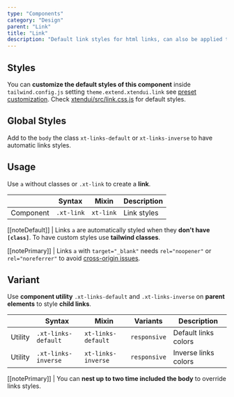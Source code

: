 ```yaml
---
type: "Components"
category: "Design"
parent: "Link"
title: "Link"
description: "Default link styles for html links, can also be applied to buttons and other tags."
---
```


## Styles

You can **customize the default styles of this component** inside `tailwind.config.js` setting `theme.extend.xtendui.link` see [preset customization](/components/tailwind-preset#customization). Check [xtendui/src/link.css.js](https://github.com/minimit/xtendui/blob/beta/src/link.css.js) for default styles.

## Global Styles

Add to the `body` the class `xt-links-default` or `xt-links-inverse` to have automatic links styles.

## Usage

Use `a` without classes or `.xt-link` to create a **link**.

<div class="xt-overflow-sub overflow-y-hidden overflow-x-scroll my-5 xt-my-auto w-full">

|                         | Syntax                                     | Mixin                       | Description                   |
| ----------------------- | ----------------------------------------- | ----------------------------- | ----------------------------- |
| Component                  | `.xt-link`                 | `xt-link`              | Link styles            |

</div>

[[noteDefault]]
| Links `a` are automatically styled when they **don't have `[class]`**. To have custom styles use **tailwind classes**.

[[notePrimary]]
| Links `a` with `target="_blank"` needs `rel="noopener"` or `rel="noreferrer"` to avoid [cross-origin issues](https://web.dev/external-anchors-use-rel-noopener/).

<demo>
  <demoinline src="demos/components/link/usage">
  </demoinline>
</demo>

## Variant

Use **component utility** `.xt-links-default` and `.xt-links-inverse` on **parent elements** to style **child links**.

<div class="xt-overflow-sub overflow-y-hidden overflow-x-scroll my-5 xt-my-auto w-full">

|                      | Syntax                          | Mixin            | Variants               | Description                   |
| ----------------------- | ---------------------------- | -----------------| ----------------------------- |----------------------------- |
| Utility                  | `.xt-links-default`       | `xt-links-default`                | `responsive`                | Default links colors            |
| Utility                  | `.xt-links-inverse`       | `xt-links-inverse`                | `responsive`                | Inverse links colors            |

</div>

[[notePrimary]]
| You can **nest up to two time included the body** to override links styles.

<demo>
  <demoinline src="demos/components/link/variant-inverse">
  </demoinline>
</demo>
